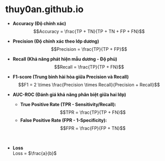 # thuy0an.github.io

- **Accuracy (Độ chính xác)**  
  $$Accuracy = \frac{TP + TN}{TP + TN + FP + FN}$$  

- **Precision (Độ chính xác theo lớp dương)**  
  $$Precision = \frac{TP}{TP + FP}$$  

- **Recall (Khả năng phát hiện mẫu dương - Độ phủ)**  
  $$Recall = \frac{TP}{TP + FN}$$  

- **F1-score (Trung bình hài hòa giữa Precision và Recall)**  
  $$F1 = 2 \times \frac{Precision \times Recall}{Precision + Recall}$$  

- **AUC-ROC (Đánh giá khả năng phân biệt giữa hai lớp)**  
  - **True Positive Rate (TPR - Sensitivity/Recall):**  
    $$TPR = \frac{TP}{TP + FN}$$  
  - **False Positive Rate (FPR - 1-Specificity):**  
    $$FPR = \frac{FP}{FP + TN}$$  

​
 
- **Loss**  
Loss = $\frac{a}{b}$
